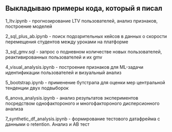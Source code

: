 ## Выкладываю примеры кода, который я писал

1_ltv.ipynb - прогнозирование LTV пользователей, анализ признаков, построение моделей

2_sql_plus_ab.ipynb - поиск подозрительных кейсов в данных о скорости перемещения студентов между уроками на платформе

3_sql_gmv.sql - запрос о подневном количестве новых пользователей, реактивированных пользователей и их gmv 

4_visual_analysis.ipynb - построение признаков для ML-задачи идентификации пользователей и визуальный анализ

5_bootstrap.ipynb - применение бутстрапа для оценки мер центральной тенденции двух подвыборок

6_anova_analysis.ipynb - анализ результатов экспериментов посредством однофактороного и многофактороного дисперсионного анализа 

7_synthetic_df_analysis.ipynb - формирование тестового датафрейма с данными о retention. Анализ и АВ тест
